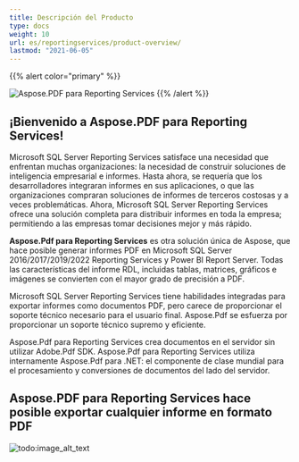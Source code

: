 ```yaml
---
title: Descripción del Producto
type: docs
weight: 10
url: es/reportingservices/product-overview/
lastmod: "2021-06-05"
---
```


{{% alert color="primary" %}}

![Aspose.PDF para Reporting Services](../../aspose_pdf-for-reporting-services.png)
{{% /alert %}}

## ¡Bienvenido a Aspose.PDF para Reporting Services!

Microsoft SQL Server Reporting Services satisface una necesidad que enfrentan muchas organizaciones: la necesidad de construir soluciones de inteligencia empresarial e informes. Hasta ahora, se requería que los desarrolladores integraran informes en sus aplicaciones, o que las organizaciones compraran soluciones de informes de terceros costosas y a veces problemáticas. Ahora, Microsoft SQL Server Reporting Services ofrece una solución completa para distribuir informes en toda la empresa; permitiendo a las empresas tomar decisiones mejor y más rápido.

**Aspose.Pdf para Reporting Services** es otra solución única de Aspose, que hace posible generar informes PDF en Microsoft SQL Server 2016/2017/2019/2022 Reporting Services y Power BI Report Server. Todas las características del informe RDL, incluidas tablas, matrices, gráficos e imágenes se convierten con el mayor grado de precisión a PDF.

Microsoft SQL Server Reporting Services tiene habilidades integradas para exportar informes como documentos PDF, pero carece de proporcionar el soporte técnico necesario para el usuario final. Aspose.Pdf se esfuerza por proporcionar un soporte técnico supremo y eficiente.

Aspose.Pdf para Reporting Services crea documentos en el servidor sin utilizar Adobe.Pdf SDK. Aspose.Pdf para Reporting Services utiliza internamente Aspose.Pdf para .NET: el componente de clase mundial para el procesamiento y conversiones de documentos del lado del servidor.

## Aspose.PDF para Reporting Services hace posible exportar cualquier informe en formato PDF

![todo:image_alt_text](product-overview_2.png)